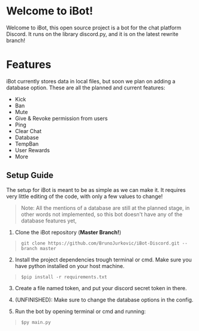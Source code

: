 # Welcome to iBot!

Welcome to iBot, this open source project is a bot for the chat platform Discord. It runs on the library discord.py, and it is on the latest rewrite branch!


# Features

iBot currently stores data in local files, but soon we plan on adding a database option. 
These are all the planned and current features:

 - Kick
 - Ban
 - Mute
 - Give & Revoke permission from users
 - Ping
 - Clear Chat
 - Database
 - TempBan
 - User Rewards
 - More

## Setup Guide

The setup for iBot is meant to be as simple as we can make it. It requires very little editing of the code, with only a few values to change!

> Note: All the mentions of a database are still at the planned stage, in other words not implemented, so this bot doesn't have any of the database features yet,

 1. Clone the iBot repository (**Master Branch!**)

> `git clone https://github.com/BrunoJurkovic/iBot-Discord.git --branch master`

2.  Install the project dependencies trough terminal or cmd. Make sure you have python installed on your host machine.

> `$pip install -r requirements.txt`

3. Create a file named token, and put your discord secret token in there. 

4. (UNFINISHED): Make sure to change the database options in the config.

5. Run the bot by opening terminal or cmd and running:

> `$py main.py`


